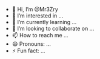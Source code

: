 - 👋 Hi, I’m @Mr3Zry
- 👀 I’m interested in ...
- 🌱 I’m currently learning ...
- 💞️ I’m looking to collaborate on ...
- 📫 How to reach me ...
- 😄 Pronouns: ...
- ⚡ Fun fact: ...

<!---
Mr3Zry/Mr3Zry is a ✨ special ✨ repository because its `README.md` (this file) appears on your GitHub profile.
You can click the Preview link to take a look at your changes.
--->
